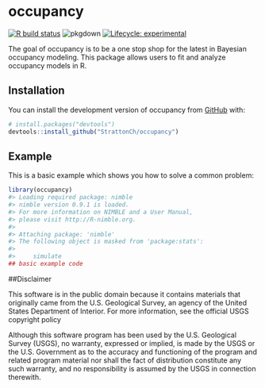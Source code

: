 
<!-- README.md is generated from README.Rmd. Please edit that file -->

# occupancy

<!-- badges: start -->

[![R build
status](https://github.com/StrattonCh/occupancy/workflows/R-CMD-check/badge.svg)](https://github.com/StrattonCh/occupancy/actions)
![pkgdown](https://github.com/StrattonCh/occupancy/workflows/pkgdown/badge.svg)
[![Lifecycle:
experimental](https://img.shields.io/badge/lifecycle-experimental-orange.svg)](https://www.tidyverse.org/lifecycle/#experimental)
<!-- badges: end -->

The goal of occupancy is to be a one stop shop for the latest in
Bayesian occupancy modeling. This package allows users to fit and
analyze occupancy models in R.

## Installation

<!-- You can install the released version of occupancy from [CRAN](https://CRAN.R-project.org) with: -->

<!-- ``` r -->

<!-- install.packages("occupancy") -->

<!-- ``` -->

<!-- And the development version from [GitHub](https://github.com/) with: -->

You can install the development version of occupancy from
[GitHub](https://github.com/) with:

``` r
# install.packages("devtools")
devtools::install_github("StrattonCh/occupancy")
```

## Example

This is a basic example which shows you how to solve a common problem:

``` r
library(occupancy)
#> Loading required package: nimble
#> nimble version 0.9.1 is loaded.
#> For more information on NIMBLE and a User Manual,
#> please visit http://R-nimble.org.
#> 
#> Attaching package: 'nimble'
#> The following object is masked from 'package:stats':
#> 
#>     simulate
## basic example code
```

<!-- What is special about using `README.Rmd` instead of just `README.md`? You can include R chunks like so: -->

<!-- ```{r cars} -->

<!-- summary(cars) -->

<!-- ``` -->

<!-- You'll still need to render `README.Rmd` regularly, to keep `README.md` up-to-date. `devtools::build_readme()` is handy for this. You could also use GitHub Actions to re-render `README.Rmd` every time you push. An example workflow can be found here: <https://github.com/r-lib/actions/tree/master/examples>. -->

<!-- You can also embed plots, for example: -->

<!-- ```{r pressure, echo = FALSE} -->

<!-- plot(pressure) -->

<!-- ``` -->

<!-- In that case, don't forget to commit and push the resulting figure files, so they display on GitHub and CRAN. -->

\#\#Disclaimer

This software is in the public domain because it contains materials that
originally came from the U.S. Geological Survey, an agency of the United
States Department of Interior. For more information, see the official
USGS copyright policy

Although this software program has been used by the U.S. Geological
Survey (USGS), no warranty, expressed or implied, is made by the USGS or
the U.S. Government as to the accuracy and functioning of the program
and related program material nor shall the fact of distribution
constitute any such warranty, and no responsibility is assumed by the
USGS in connection therewith.
